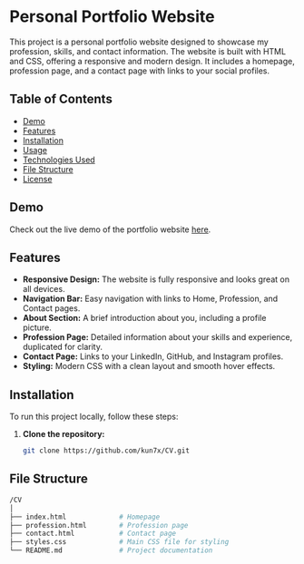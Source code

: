 # Personal Portfolio Website

This project is a personal portfolio website designed to showcase my profession, skills, and contact information. The website is built with HTML and CSS, offering a responsive and modern design. It includes a homepage, profession page, and a contact page with links to your social profiles.

## Table of Contents

- [Demo](#demo)
- [Features](#features)
- [Installation](#installation)
- [Usage](#usage)
- [Technologies Used](#technologies-used)
- [File Structure](#file-structure)
- [License](#license)

## Demo

Check out the live demo of the portfolio website [here](https://kun7x.github.io/CV/).

## Features

- **Responsive Design:** The website is fully responsive and looks great on all devices.
- **Navigation Bar:** Easy navigation with links to Home, Profession, and Contact pages.
- **About Section:** A brief introduction about you, including a profile picture.
- **Profession Page:** Detailed information about your skills and experience, duplicated for clarity.
- **Contact Page:** Links to your LinkedIn, GitHub, and Instagram profiles.
- **Styling:** Modern CSS with a clean layout and smooth hover effects.

## Installation

To run this project locally, follow these steps:

1. **Clone the repository:**

   ```bash
   git clone https://github.com/kun7x/CV.git
   
## File Structure

   ```bash
/CV
│
├── index.html             # Homepage
├── profession.html        # Profession page
├── contact.html           # Contact page
├── styles.css             # Main CSS file for styling
└── README.md              # Project documentation

